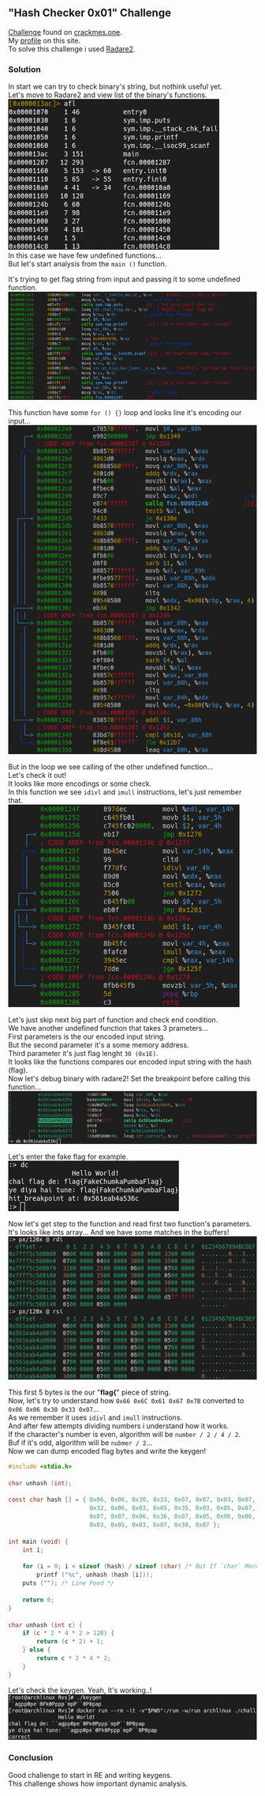 ## "Hash Checker 0x01" Challenge
[Challenge](https://crackmes.one/crackme/622db5be33c5d46c8bcc027f) found on [crackmes.one](https://crackmes.one).  
My [profile](https://crackmes.one/user/_Magenta_) on this site.  
To solve this challenge i used [Radare2](https://github.com/radareorg/radare2).

### Solution
In start we can try to check binary's string, but nothink useful yet.  
Let's move to Radare2 and view list of the binary's functions.  
![](screenshots/functions.png)  
In this case we have few undefined functions...  
But let's start analysis from the `main ()` function.  
  
It's trying to get flag string from input and passing it to some undefined function.  
![](screenshots/main.png)  
  
This function have some `for () {}` loop and looks line it's encoding our input...  
![](screenshots/undefined.png)  
  
But in the loop we see calling of the other undefined function...  
Let's check it out!  
It looks like more encodings or some check.  
In this function we see `idivl` and `imull` instructions, let's just remember that.  
![](screenshots/division.png)  
  
Let's just skip next big part of function and check end condition.  
We have another undefined function that takes 3 prameters...  
First parameters is the our encoded input string.  
But the second parameter it's a some memory address.  
Third parameter it's just flag lenght `30 (0x1E)`.  
It looks like the functions compares our encoded input string with the hash (flag).  
Now let's debug binary with radare2! Set the breakpoint before calling this function...  
![](screenshots/breakpoint.png)  
  
Let's enter the fake flag for example.  
![](screenshots/fakeflag.png)  
  
Now let's get step to the function and read first two function's parameters.  
It's looks like ints array... And we have some matches in the buffers!  
![](screenshots/dump.png)  
  
This first 5 bytes is the our "**flag{**" piece of string.  
Now, let's try to understand how `0x66 0x6C 0x61 0x67 0x7B` converted to `0x06 0x06 0x30 0x33 0x07`...  
As we remember it uses `idivl` and `imull` instructions.  
And after few attempts dividing numbers i understand how it works.  
If the character's number is even, algorithm will be `number / 2 / 4 / 2`.  
Buf if it's odd, algorithm will be `nubmer / 2`...  
Now we can dump encoded flag bytes and write the keygen!  
```c
#include <stdio.h>

char unhash (int);

const char hash [] = { 0x06, 0x06, 0x30, 0x33, 0x07, 0x07, 0x03, 0x07,
                       0x32, 0x06, 0x03, 0x05, 0x35, 0x03, 0x05, 0x07,
                       0x07, 0x07, 0x06, 0x36, 0x07, 0x05, 0x06, 0x06,
                       0x03, 0x05, 0x03, 0x07, 0x30, 0x07 };

int main (void) {
    int i;

    for (i = 0; i < sizeof (hash) / sizeof (char) /* But If `char` More Than One Byte..? */; ++i)
        printf ("%c", unhash (hash [i]));
    puts (""); /* Line Feed */

    return 0;
}

char unhash (int c) {
    if (c * 2 * 4 * 2 > 128) {
        return (c * 2) + 1;
    } else {
        return c * 2 * 4 * 2;
    }
}
```  
  
Let's check the keygen. Yeah, It's working..!  
![](screenshots/keygen.png)

### Conclusion
Good challenge to start in RE and writing keygens.  
This challenge shows how important dynamic analysis.

